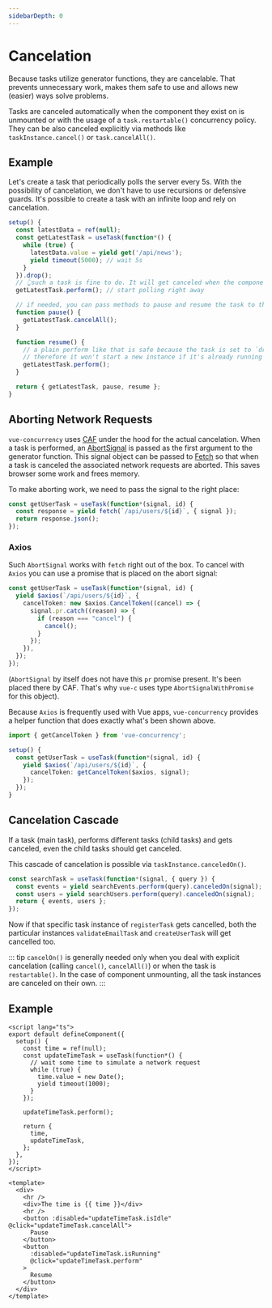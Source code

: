 ```yaml
---
sidebarDepth: 0
---
```

<script setup>
import TimeExample from '../.vitepress/components/TimeExample.vue';
</script>

# Cancelation

Because tasks utilize generator functions, they are cancelable. That prevents unnecessary work, makes them safe to use and allows new (easier) ways solve problems.

Tasks are canceled automatically when the component they exist on is unmounted or with the usage of a `task.restartable()` concurrency policy.  
They can be also canceled explicitly via methods like `taskInstance.cancel()` or `task.cancelAll()`.

## Example

Let's create a task that periodically polls the server every 5s. With the possibility of cancelation, we don't have to use recursions or defensive guards. It's possible to create a task with an infinite loop and rely on cancelation.

```ts
setup() {
  const latestData = ref(null);
  const getLatestTask = useTask(function*() {
    while (true) {
      latestData.value = yield get('/api/news');
      yield timeout(5000); // wait 5s
    }
  }).drop();
  // 👆such a task is fine to do. It will get canceled when the component is unmounted.
  getLatestTask.perform(); // start polling right away

  // if needed, you can pass methods to pause and resume the task to the template
  function pause() {
    getLatestTask.cancelAll();
  }

  function resume() {
    // a plain perform like that is safe because the task is set to `drop()`
    // therefore it won't start a new instance if it's already running
    getLatestTask.perform();
  }

  return { getLatestTask, pause, resume };
}
```

## Aborting Network Requests

`vue-concurrency` uses [CAF](https://github.com/getify/CAF) under the hood for the actual cancelation. When a task is performed, an [AbortSignal](https://developer.mozilla.org/en-US/docs/Web/API/AbortSignal) is passed as the first argument to the generator function. This signal object can be passed to [Fetch](https://developer.mozilla.org/en-US/docs/Web/API/Fetch_API) so that when a task is canceled the associated network requests are aborted. This saves browser some work and frees memory.

To make aborting work, we need to pass the signal to the right place:

```ts
const getUserTask = useTask(function*(signal, id) {
  const response = yield fetch(`/api/users/${id}`, { signal });
  return response.json();
});
```

### Axios

Such `AbortSignal` works with `fetch` right out of the box. To cancel with `Axios` you can use a promise that is placed on the abort signal:

```ts
const getUserTask = useTask(function*(signal, id) {
  yield $axios(`/api/users/${id}`, {
    cancelToken: new $axios.CancelToken((cancel) => {
      signal.pr.catch((reason) => {
        if (reason === "cancel") {
          cancel();
        }
      });
    }),
  });
});
```

(`AbortSignal` by itself does not have this `pr` promise present. It's been placed there by CAF. That's why `vue-c` uses type `AbortSignalWithPromise` for this object).

Because `Axios` is frequently used with Vue apps, `vue-concurrency` provides a helper function that does exactly what's been shown above.

```ts
import { getCancelToken } from 'vue-concurrency';

setup() {
  const getUserTask = useTask(function*(signal, id) {
    yield $axios(`/api/users/${id}`, {
      cancelToken: getCancelToken($axios, signal);
    });
  });
}
```

## Cancelation Cascade

If a task (main task), performs different tasks (child tasks) and gets canceled, even the child tasks should get canceled.

This cascade of cancelation is possible via `taskInstance.canceledOn()`.

```ts
const searchTask = useTask(function*(signal, { query }) {
  const events = yield searchEvents.perform(query).canceledOn(signal);
  const users = yield searchUsers.perform(query).canceledOn(signal);
  return { events, users };
});
```

Now if that specific task instance of `registerTask` gets cancelled, both the particular instances `validateEmailTask` and `createUserTask` will get cancelled too.

::: tip
`cancelOn()` is generally needed only when you deal with explicit cancelation (calling `cancel()`, `cancelAll()`) or when the task is `restartable()`. In the case of component unmounting, all the task instances are canceled on their own.
:::

## Example

<TimeExample />

```vue
<script lang="ts">
export default defineComponent({
  setup() {
    const time = ref(null);
    const updateTimeTask = useTask(function*() {
      // wait some time to simulate a network request
      while (true) {
        time.value = new Date();
        yield timeout(1000);
      }
    });

    updateTimeTask.perform();

    return {
      time,
      updateTimeTask,
    };
  },
});
</script>

<template>
  <div>
    <hr />
    <div>The time is {{ time }}</div>
    <hr />
    <button :disabled="updateTimeTask.isIdle" @click="updateTimeTask.cancelAll">
      Pause
    </button>
    <button
      :disabled="updateTimeTask.isRunning"
      @click="updateTimeTask.perform"
    >
      Resume
    </button>
  </div>
</template>
```
